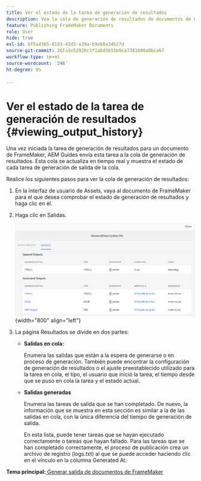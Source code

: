 ```yaml
---
title: Ver el estado de la tarea de generación de resultados
description: Vea la cola de generación de resultados de documentos de FrameMaker. Obtenga información sobre cómo ver el estado de una tarea de generación de resultados.
feature: Publishing FrameMaker Documents
role: User
hide: true
exl-id: bf5a4365-0183-43d5-a39a-b9eb8a34b27d
source-git-commit: 26fa1e52920c1f1abd5655b9ca7341600a9bca67
workflow-type: tm+mt
source-wordcount: '246'
ht-degree: 0%

---
```


# Ver el estado de la tarea de generación de resultados {#viewing_output_history}

Una vez iniciada la tarea de generación de resultados para un documento de FrameMaker, AEM Guides envía esta tarea a la cola de generación de resultados. Esta cola se actualiza en tiempo real y muestra el estado de cada tarea de generación de salida de la cola.

Realice los siguientes pasos para ver la cola de generación de resultados:

1. En la interfaz de usuario de Assets, vaya al documento de FrameMaker para el que desea comprobar el estado de generación de resultados y haga clic en él.

1. Haga clic en Salidas.

   ![](images/output-queued-fm.png){width="800" align="left"}

1. La página Resultados se divide en dos partes:

   - **Salidas en cola:**

     Enumera las salidas que están a la espera de generarse o en proceso de generación. También puede encontrar la configuración de generación de resultados o el ajuste preestablecido utilizado para la tarea en cola, el tipo, el usuario que inició la tarea, el tiempo desde que se puso en cola la tarea y el estado actual.

   - **Salidas generadas**

     Enumera las tareas de salida que se han completado. De nuevo, la información que se muestra en esta sección es similar a la de las salidas en cola, con la única diferencia del tiempo de generación de salida.

     En esta lista, puede tener tareas que se hayan ejecutado correctamente o tareas que hayan fallado. Para las tareas que se han completado correctamente, el proceso de publicación crea un archivo de registro \(logs.txt\) al que se puede acceder haciendo clic en el vínculo en la columna Generated At.


**Tema principal:**[ Generar salida de documentos de FrameMaker](fm-output-generatation.md)
